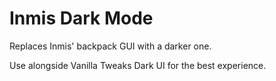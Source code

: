 # Inmis Dark Mode

Replaces Inmis' backpack GUI with a darker one.

Use alongside Vanilla Tweaks Dark UI for the best experience.